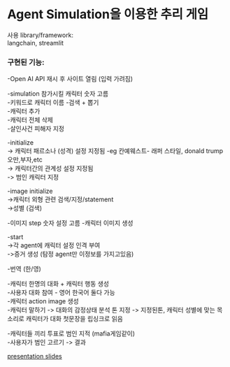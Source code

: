 # Agent Simulation을 이용한 추리 게임
사용 library/framework:   
langchain, streamlit

### 구현된 기능:
-Open AI API 재시 후 사이트 열림 (입력 가려짐)   

-simulation 참가시킬 캐릭터 숫자 고름   
-키워드로 캐릭터 이름 -검색 + 뽑기  
-캐릭터 추가  
-캐릭터 전체 삭제  
-살인사건 피해자 지정  

-initialize   
-> 캐릭터 패르소나 (성격) 설정 지정됨 -eg 칸예웨스트- 래퍼 스타일, donald trump 오만,부자,etc   
-> 캐릭터간의 관계성 설정 지정됨   
-> 범인 캐릭터 지정  

-image initialize   
->캐릭터 외형 관련 검색/지정/statement   
->성별 (검색)  

-이미지 step 숫자 설정 고름
-캐릭터 이미지 생성  

-start   
->각 agent에 캐릭터 설정 인격 부여  
->증거 생성 (탐정 agent만 이정보를 가지고있음)  

-번역 (한/영)  

-캐릭터 한명의 대화 + 캐릭터 행동 생성   
-사용자 대화 참여 - 영어 한국어 둘다 가능  
-캐릭터 action image 생성  
-캐릭터 말하기 -> 대화의 감정상태 분석 톤 지정 -> 지정된톤, 캐릭터 성별에 맞는 목소리로 캐릭터가 대화 첫문장을 립싱크로 읽음  
  
-캐릭터들 끼리 투표로 범인 지적 (mafia게임같이)  
-사용자가 범인 고르기 -> 결과   


[presentation slides](https://github.com/sohneunsoo/nctfinal-ai-agents-simulations/blob/main/%EB%A7%88%EC%A7%80%EB%A7%89%ED%94%84%EB%A1%9C%EC%A0%9D%ED%8A%B8_3%EC%A1%B0_.pptx.pdf)

